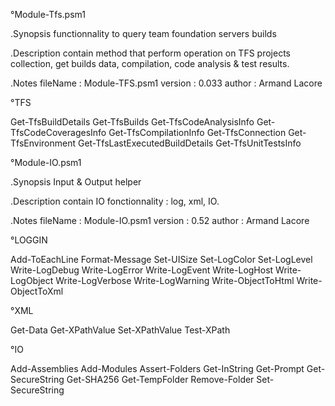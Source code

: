 °Module-Tfs.psm1

.Synopsis
functionnality to query team foundation servers builds

.Description
contain method that perform operation on TFS projects collection, get builds data, compilation, code analysis & test results.

.Notes 
	fileName	: Module-TFS.psm1
	version		: 0.033
	author		: Armand Lacore

°TFS 

Get-TfsBuildDetails
Get-TfsBuilds 
Get-TfsCodeAnalysisInfo
Get-TfsCodeCoveragesInfo
Get-TfsCompilationInfo
Get-TfsConnection
Get-TfsEnvironment
Get-TfsLastExecutedBuildDetails
Get-TfsUnitTestsInfo

°Module-IO.psm1

.Synopsis
Input & Output helper

.Description
contain IO fonctionnality : log, xml, IO.

.Notes
	fileName	: Module-IO.psm1
	version		: 0.52
	author		: Armand Lacore

°LOGGIN

Add-ToEachLine
Format-Message
Set-UISize
Set-LogColor
Set-LogLevel
Write-LogDebug
Write-LogError
Write-LogEvent
Write-LogHost
Write-LogObject
Write-LogVerbose
Write-LogWarning
Write-ObjectToHtml
Write-ObjectToXml

°XML

Get-Data
Get-XPathValue
Set-XPathValue
Test-XPath

°IO 

Add-Assemblies
Add-Modules
Assert-Folders
Get-InString
Get-Prompt
Get-SecureString
Get-SHA256
Get-TempFolder
Remove-Folder
Set-SecureString